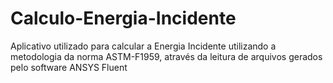 # Calculo-Energia-Incidente
Aplicativo utilizado para calcular a Energia Incidente utilizando a metodologia da norma ASTM-F1959, através da leitura de arquivos gerados pelo software ANSYS Fluent
